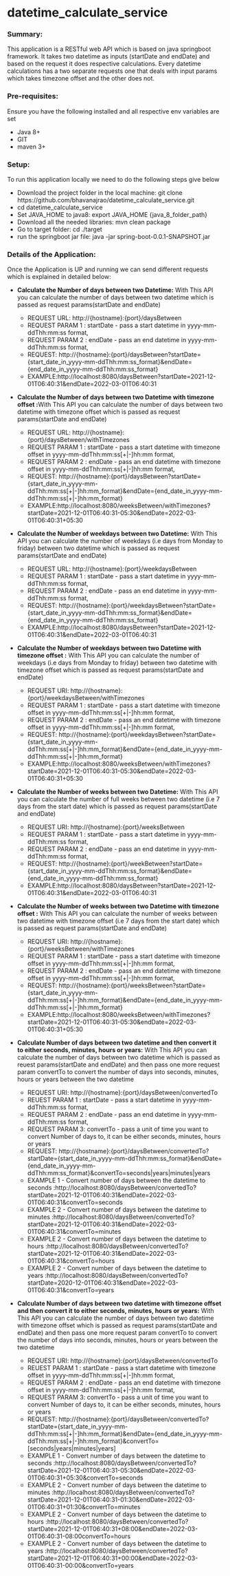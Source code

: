 # datetime_calculate_service

<h3>Summary:</h3>
<p>This application is a RESTful web API which is based on java springboot framework.
    It takes two datetime as inputs (startDate and endDate) and based on the request it does respective calculations.
    Every datetime calculations has a two separate requests one that deals with input params which takes
    timezone offset and the other does not.
</p>
<h3>Pre-requisites:</h3>
<p>Ensure you have the following installed and all respective env variables are set </p>
<ul>
    <li>Java 8+</li>
    <li>GIT</li>
    <li>maven 3+</li>
</ul>
<h3>Setup:</h3>
<p>To run this application locally we need to do the following steps give below</p>
<ul>
    <li>Download the project folder in the local machine: git clone https://github.com/bhavanajrao/datetime_calculate_service.git</li>
    <li>cd datetime_calculate_service</li>
    <li>Set JAVA_HOME to java8: export JAVA_HOME {java_8_folder_path}</li>
    <li>Download all the needed libraries: mvn clean package</li>
    <li>Go to target folder: cd ./target </li>
    <li>run the springboot jar file: java -jar spring-boot-0.0.1-SNAPSHOT.jar </li>
</ul>
<h3>Details of the Application:</h3>
<p>Once the Application is UP and running we can send different requests which is explained in detailed below:</p>
<ul>
    <li><b>Calculate the Number of days between two Datetime:</b> With This API you can calculate the number of days between two datetime which is passed as request params(startDate and endDate)</li>
    <ul>
        <li>REQUEST URL: http://{hostname}:{port}/daysBetween </li>
        <li>REQUEST PARAM 1 : startDate - pass a start datetime in yyyy-mm-ddThh:mm:ss format,</li>
        <li>REQUEST PARAM 2 : endDate - pass an end datetime in yyyy-mm-ddThh:mm:ss format,  </li>
        <li>REQUEST: http://{hostname}:{port}/daysBetween?startDate={start_date_in_yyyy-mm-ddThh:mm:ss_format}&endDate={end_date_in_yyyy-mm-ddThh:mm:ss_format}</li>
        <li>EXAMPLE:http://localhost:8080/daysBetween?startDate=2021-12-01T06:40:31&endDate=2022-03-01T06:40:31</li>
    </ul>
    <p></p>
    <li><b>Calculate the Number of days between two Datetime with timezone offset :</b>With This API you can calculate the number of days between two datetime with timezone offset which is passed as request params(startDate and endDate)</li>
    <ul>
        <li>REQUEST URL: http://{hostname}:{port}/daysBetween/withTimezones </li>
        <li>REQUEST PARAM 1 : startDate - pass a start datetime with timezone offset in yyyy-mm-ddThh:mm:ss[+|-]hh:mm format,</li>
        <li>REQUEST PARAM 2 : endDate - pass an end datetime with timezone offset in yyyy-mm-ddThh:mm:ss[+|-]hh:mm format,  </li>
        <li>REQUEST: http://{hostname}:{port}/daysBetween?startDate={start_date_in_yyyy-mm-ddThh:mm:ss[+|-]hh:mm_format}&endDate={end_date_in_yyyy-mm-ddThh:mm:ss[+|-]hh:mm_format}</li>
        <li>EXAMPLE:http://localhost:8080/weeksBetween/withTimezones?startDate=2021-12-01T06:40:31-05:30&endDate=2022-03-01T06:40:31+05:30</li>
    </ul>
    <p></p>
    <li><b>Calculate the Number of weekdays between two Datetime:</b> With This API you can calculate the number of weekdays (i.e days from Monday to friday) between two datetime which is passed as request params(startDate and endDate)</li>
    <ul>
        <li>REQUEST URL: http://{hostname}:{port}/weekdaysBetween </li>
        <li>REQUEST PARAM 1 : startDate - pass a start datetime in yyyy-mm-ddThh:mm:ss format,</li>
        <li>REQUEST PARAM 2 : endDate - pass an end datetime in yyyy-mm-ddThh:mm:ss format,  </li>
        <li>REQUEST: http://{hostname}:{port}/weekdaysBetween?startDate={start_date_in_yyyy-mm-ddThh:mm:ss_format}&endDate={end_date_in_yyyy-mm-ddThh:mm:ss_format}</li>
        <li>EXAMPLE:http://localhost:8080/daysBetween?startDate=2021-12-01T06:40:31&endDate=2022-03-01T06:40:31</li>
    </ul>
    <p></p>
    <li><b>Calculate the Number of weekdays between two Datetime with timezone offset :</b> With This API you can calculate the number of weekdays (i.e days from Monday to friday) between two datetime with timezone offset which is passed as request params(startDate and endDate)</li>
    <ul>
        <li>REQUEST URI: http://{hostname}:{port}/weekdaysBetween/withTimezones </li>
        <li>REQUEST PARAM 1 : startDate - pass a start datetime with timezone offset in yyyy-mm-ddThh:mm:ss[+|-]hh:mm format,</li>
        <li>REQUEST PARAM 2 : endDate - pass an end datetime with timezone offset in yyyy-mm-ddThh:mm:ss[+|-]hh:mm format,  </li>
        <li>REQUEST: http://{hostname}:{port}/weekdaysBetween?startDate={start_date_in_yyyy-mm-ddThh:mm:ss[+|-]hh:mm_format}&endDate={end_date_in_yyyy-mm-ddThh:mm:ss[+|-]hh:mm_format}</li>
        <li>EXAMPLE:http://localhost:8080/weeksBetween/withTimezones?startDate=2021-12-01T06:40:31-05:30&endDate=2022-03-01T06:40:31+05:30</li>
    </ul>
    <p></p>
    <li><b>Calculate the Number of weeks between two Datetime:</b> With This API you can calculate the number of full weeks between two datetime (i.e 7 days from the start date) which is passed as request params(startDate and endDate)</li>
    <ul>
        <li>REQUEST URI: http://{hostname}:{port}/weeksBetween </li>
        <li>REQUEST PARAM 1 : startDate - pass a start datetime in yyyy-mm-ddThh:mm:ss format,</li>
        <li>REQUEST PARAM 2 : endDate - pass an end datetime in yyyy-mm-ddThh:mm:ss format,  </li>
        <li>REQUEST: http://{hostname}:{port}/weekBetween?startDate={start_date_in_yyyy-mm-ddThh:mm:ss_format}&endDate={end_date_in_yyyy-mm-ddThh:mm:ss_format}</li>
        <li>EXAMPLE:http://localhost:8080/daysBetween?startDate=2021-12-01T06:40:31&endDate=2022-03-01T06:40:31</li>
    </ul>
    <p></p>
    <li><b>Calculate the Number of weeks between two Datetime with timezone offset :</b> With This API you can calculate the number of weeks between two datetime with timezone offset (i.e 7 days from the start date) which is passed as request params(startDate and endDate)</li>
    <ul>
        <li>REQUEST URI: http://{hostname}:{port}/weeksBetween/withTimezones </li>
        <li>REQUEST PARAM 1 : startDate - pass a start datetime with timezone offset in yyyy-mm-ddThh:mm:ss[+|-]hh:mm format,</li>
        <li>REQUEST PARAM 2 : endDate - pass an end datetime with timezone offset in yyyy-mm-ddThh:mm:ss[+|-]hh:mm format,  </li>
        <li>REQUEST: http://{hostname}:{port}/weeksBetween?startDate={start_date_in_yyyy-mm-ddThh:mm:ss[+|-]hh:mm_format}&endDate={end_date_in_yyyy-mm-ddThh:mm:ss[+|-]hh:mm_format}</li>
        <li>EXAMPLE:http://localhost:8080/weeksBetween/withTimezones?startDate=2021-12-01T06:40:31-05:30&endDate=2022-03-01T06:40:31+05:30</li>
    </ul>
    <p></p>
    <li><b>Calculate Number of days between two datetime and then convert it to either seconds, minutes, hours or years:</b>
        With This API you can calculate the number of days between two datetime which is passed as reuest params(startDate and endDate)
        and then pass one more request param convertTo to convert the number of days into seconds, minutes, hours or years between the two datetime
    </li>
    <ul>
        <li>REQUEST URI: http://{hostname}:{port}/daysBetween/convertedTo </li>
        <li>REUEST PARAM 1 : startDate - pass a start datetime in yyyy-mm-ddThh:mm:ss format,
        <li>REQUEST PARAM 2 : endDate - pass an end datetime in yyyy-mm-ddThh:mm:ss format,  </li>
        <li>REQUEST PARAM 3: convertTo - pass a unit of time you want to convert Number of days to, it can be either seconds, minutes, hours or years</li>
        <li>REQUEST: http://{hostname}:{port}/daysBetween/convertedTo?startDate={start_date_in_yyyy-mm-ddThh:mm:ss_format}&endDate={end_date_in_yyyy-mm-ddThh:mm:ss_format}&convertTo=seconds|years|minutes|years</li>
        <li>EXAMPLE 1 - Convert number of days between the datetime to seconds :http://localhost:8080/daysBetween/convertedTo?startDate=2021-12-01T06:40:31&endDate=2022-03-01T06:40:31&convertTo=seconds</li>
        <li>EXAMPLE 2 - Convert number of days between the datetime to minutes :http://localhost:8080/daysBetween/convertedTo?startDate=2021-12-01T06:40:31&endDate=2022-03-01T06:40:31&convertTo=minutes</li>
        <li>EXAMPLE 2 - Convert number of days between the datetime to hours :http://localhost:8080/daysBetween/convertedTo?startDate=2021-12-01T06:40:31&endDate=2022-03-01T06:40:31&convertTo=hours</li>
        <li>EXAMPLE 2 - Convert number of days between the datetime to years :http://localhost:8080/daysBetween/convertedTo?startDate=2020-12-01T06:40:31&endDate=2022-03-01T06:40:31&convertTo=years</li>
    </ul>
    <p></p>
    <li><b>Calculate Number of days between two datetime with timezone offset and then convert it to either seconds, minutes, hours or years:</b>
        With This API you can calculate the number of days between two datetime with timezone offset which is passed as request params(startDate and endDate)
        and then pass one more request param convertTo to convert the number of days into seconds, minutes, hours or years between the two datetime
    </li>
    <ul>
        <li>REQUEST URI: http://{hostname}:{port}/daysBetween/convertedTo </li>
        <li>REUEST PARAM 1 : startDate - pass a start datetime with timezone offset in yyyy-mm-ddThh:mm:ss[+|-]hh:mm format,
        <li>REQUEST PARAM 2 : endDate - pass an end datetime with timezone offset in yyyy-mm-ddThh:mm:ss[+|-]hh:mm format,  </li> </li>
        <li>REQUEST PARAM 3: convertTo - pass a unit of time you want to convert Number of days to, it can be either seconds, minutes, hours or years</li>
        <li>REQUEST: http://{hostname}:{port}/daysBetween/convertedTo?startDate={start_date_in_yyyy-mm-ddThh:mm:ss[+|-]hh:mm_format}&endDate={end_date_in_yyyy-mm-ddThh:mm:ss[+|-]hh:mm_format}&convertTo=[seconds|years|minutes|years]</li>
        <li>EXAMPLE 1 - Convert number of days between the datetime to seconds :http://localhost:8080/daysBetween/convertedTo?startDate=2021-12-01T06:40:31-05:30&endDate=2022-03-01T06:40:31+05:30&convertTo=seconds</li>
        <li>EXAMPLE 2 - Convert number of days between the datetime to minutes :http://localhost:8080/daysBetween/convertedTo?startDate=2021-12-01T06:40:31-01:30&endDate=2022-03-01T06:40:31+01:30&convertTo=minutes</li>
        <li>EXAMPLE 2 - Convert number of days between the datetime to hours :http://localhost:8080/daysBetween/convertedTo?startDate=2021-12-01T06:40:31+08:00&endDate=2022-03-01T06:40:31-08:00convertTo=hours</li>
        <li>EXAMPLE 2 - Convert number of days between the datetime to years :http://localhost:8080/daysBetween/convertedTo?startDate=2021-12-01T06:40:31+00:00&endDate=2022-03-01T06:40:31-00:00&convertTo=years</li>
    </ul>
    <p></p>
</ul>
